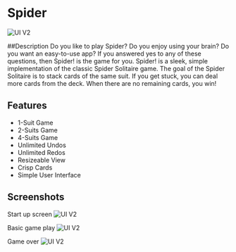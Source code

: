 # Spider
![UI V2](https://github.com/molson194/Spider/blob/master/Spider/Logo.png)

##Description
Do you like to play Spider? Do you enjoy using your brain? Do you want an easy-to-use app? If you answered yes to any of these questions, then Spider! is the game for you. Spider! is a sleek, simple implementation of the classic Spider Solitaire game. The goal of the Spider Solitaire is to stack cards of the same suit. If you get stuck, you can deal more cards from the deck. When there are no remaining cards, you win! 

## Features
* 1-Suit Game
* 2-Suits Game
* 4-Suits Game
* Unlimited Undos
* Unlimited Redos
* Resizeable View
* Crisp Cards
* Simple User Interface

## Screenshots
Start up screen
![UI V2](https://github.com/molson194/Spider/blob/master/Spider/ScreenShot1.png)

Basic game play
![UI V2](https://github.com/molson194/Spider/blob/master/Spider/ScreenShot2.png)

Game over
![UI V2](https://github.com/molson194/Spider/blob/master/Spider/ScreenShot3.png)

